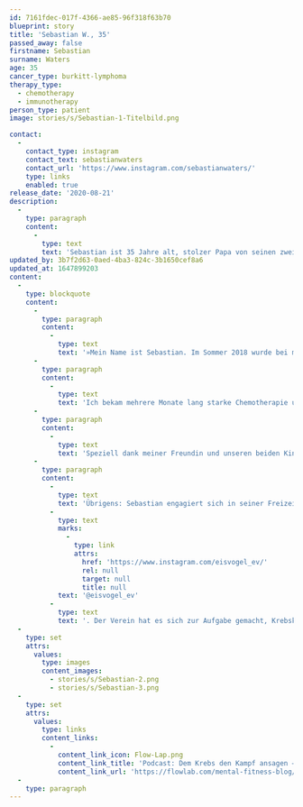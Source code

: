 ```yaml
---
id: 7161fdec-017f-4366-ae85-96f318f63b70
blueprint: story
title: 'Sebastian W., 35'
passed_away: false
firstname: Sebastian
surname: Waters
age: 35
cancer_type: burkitt-lymphoma
therapy_type:
  - chemotherapy
  - immunotherapy
person_type: patient
image: stories/s/Sebastian-1-Titelbild.png

contact:
  -
    contact_type: instagram
    contact_text: sebastianwaters
    contact_url: 'https://www.instagram.com/sebastianwaters/'
    type: links
    enabled: true
release_date: '2020-08-21'
description:
  -
    type: paragraph
    content:
      -
        type: text
        text: 'Sebastian ist 35 Jahre alt, stolzer Papa von seinen zwei Jungs und Partner, Projektmanager und Berater in einer Berliner Digital-Agentur.'
updated_by: 3b7f2d63-0aed-4ba3-824c-3b1650cef8a6
updated_at: 1647899203
content:
  -
    type: blockquote
    content:
      -
        type: paragraph
        content:
          -
            type: text
            text: '»Mein Name ist Sebastian. Im Sommer 2018 wurde bei mir Lymphdrüsenkrebs – genauer gesagt Burkitt-Lymphom, Non-Hodgkin – im vierten Stadium diagnostiziert. Das bedeutet, dass die Krebszellen auch schon das Knochenmark und Blut angegriffen haben – man spricht dann von einer Leukämie.'
      -
        type: paragraph
        content:
          -
            type: text
            text: 'Ich bekam mehrere Monate lang starke Chemotherapie und Antikörper und bin nun seit Frühjahr 2019 krebsfrei.'
      -
        type: paragraph
        content:
          -
            type: text
            text: 'Speziell dank meiner Freundin und unseren beiden Kindern habe ich diese schwere Zeit stets optimistisch bleiben können – und freue mich über jeden weiteren Tag, den ich mit den dreien erleben darf.«'
      -
        type: paragraph
        content:
          -
            type: text
            text: 'Übrigens: Sebastian engagiert sich in seiner Freizeit außerdem im '
          -
            type: text
            marks:
              -
                type: link
                attrs:
                  href: 'https://www.instagram.com/eisvogel_ev/'
                  rel: null
                  target: null
                  title: null
            text: '@eisvogel_ev'
          -
            type: text
            text: '. Der Verein hat es sich zur Aufgabe gemacht, Krebskämpfer:innen mit Lymphdrüsenkrebs und Leukämie zu unterstützen.'
  -
    type: set
    attrs:
      values:
        type: images
        content_images:
          - stories/s/Sebastian-2.png
          - stories/s/Sebastian-3.png
  -
    type: set
    attrs:
      values:
        type: links
        content_links:
          -
            content_link_icon: Flow-Lap.png
            content_link_title: 'Podcast: Dem Krebs den Kampf ansagen – Wie schafft man das, Sebastian Waters?'
            content_link_url: 'https://flowlab.com/mental-fitness-blog/folge-08-dem-krebs-den-kampf-ansagen-wie-schafft-man-das-sebastian-waters/'
  -
    type: paragraph
---
```

